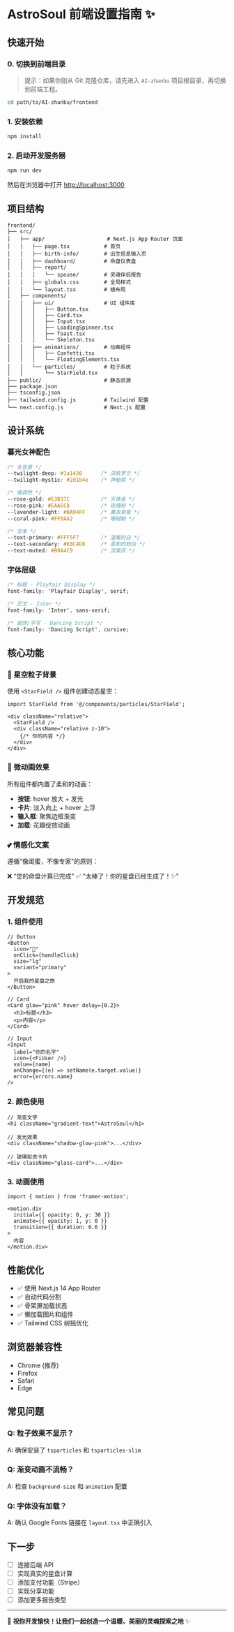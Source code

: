 # AstroSoul 前端设置指南 ✨

## 快速开始

### 0. 切换到前端目录

> 提示：如果你刚从 Git 克隆仓库，请先进入 `AI-zhanbu` 项目根目录，再切换到前端工程。

```bash
cd path/to/AI-zhanbu/frontend
```

### 1. 安装依赖

```bash
npm install
```

### 2. 启动开发服务器

```bash
npm run dev
```

然后在浏览器中打开 [http://localhost:3000](http://localhost:3000)

## 项目结构

```
frontend/
├── src/
│   ├── app/                    # Next.js App Router 页面
│   │   ├── page.tsx           # 首页
│   │   ├── birth-info/        # 出生信息输入页
│   │   ├── dashboard/         # 命盘仪表盘
│   │   ├── report/
│   │   │   └── spouse/        # 灵魂伴侣报告
│   │   ├── globals.css        # 全局样式
│   │   └── layout.tsx         # 根布局
│   ├── components/
│   │   ├── ui/                # UI 组件库
│   │   │   ├── Button.tsx
│   │   │   ├── Card.tsx
│   │   │   ├── Input.tsx
│   │   │   ├── LoadingSpinner.tsx
│   │   │   ├── Toast.tsx
│   │   │   └── Skeleton.tsx
│   │   ├── animations/        # 动画组件
│   │   │   ├── Confetti.tsx
│   │   │   └── FloatingElements.tsx
│   │   └── particles/         # 粒子系统
│   │       └── StarField.tsx
├── public/                    # 静态资源
├── package.json
├── tsconfig.json
├── tailwind.config.js         # Tailwind 配置
└── next.config.js             # Next.js 配置
```

## 设计系统

### 暮光女神配色

```css
/* 主背景 */
--twilight-deep: #1a1430      /* 深紫罗兰 */
--twilight-mystic: #2d1b4e    /* 神秘紫 */

/* 强调色 */
--rose-gold: #E3B37C          /* 天体金 */
--rose-pink: #EAA5C8          /* 玫瑰粉 */
--lavender-light: #BA94FF     /* 薰衣草紫 */
--coral-pink: #FF9AA2         /* 珊瑚粉 */

/* 文本 */
--text-primary: #FFF5F7       /* 温暖的白 */
--text-secondary: #E8C4D8     /* 柔和的粉白 */
--text-muted: #B8A4C9         /* 淡紫灰 */
```

### 字体层级

```css
/* 标题 - Playfair Display */
font-family: 'Playfair Display', serif;

/* 正文 - Inter */
font-family: 'Inter', sans-serif;

/* 装饰/手写 - Dancing Script */
font-family: 'Dancing Script', cursive;
```

## 核心功能

### 🌟 星空粒子背景

使用 `<StarField />` 组件创建动态星空：

```tsx
import StarField from '@/components/particles/StarField';

<div className="relative">
  <StarField />
  <div className="relative z-10">
    {/* 你的内容 */}
  </div>
</div>
```

### 🌸 微动画效果

所有组件都内置了柔和的动画：

- **按钮**: hover 放大 + 发光
- **卡片**: 淡入向上 + hover 上浮
- **输入框**: 聚焦边框渐变
- **加载**: 花瓣绽放动画

### 💕 情感化文案

遵循"像闺蜜，不像专家"的原则：

❌ "您的命盘计算已完成"
✅ "太棒了！你的星盘已经生成了！✨"

## 开发规范

### 1. 组件使用

```tsx
// Button
<Button 
  icon="🌸"
  onClick={handleClick}
  size="lg"
  variant="primary"
>
  开启我的星盘之旅
</Button>

// Card
<Card glow="pink" hover delay={0.2}>
  <h3>标题</h3>
  <p>内容</p>
</Card>

// Input
<Input
  label="你的名字"
  icon={<FiUser />}
  value={name}
  onChange={(e) => setName(e.target.value)}
  error={errors.name}
/>
```

### 2. 颜色使用

```tsx
// 渐变文字
<h1 className="gradient-text">AstroSoul</h1>

// 发光效果
<div className="shadow-glow-pink">...</div>

// 玻璃拟态卡片
<div className="glass-card">...</div>
```

### 3. 动画使用

```tsx
import { motion } from 'framer-motion';

<motion.div
  initial={{ opacity: 0, y: 30 }}
  animate={{ opacity: 1, y: 0 }}
  transition={{ duration: 0.6 }}
>
  内容
</motion.div>
```

## 性能优化

- ✅ 使用 Next.js 14 App Router
- ✅ 自动代码分割
- ✅ 骨架屏加载状态
- ✅ 懒加载图片和组件
- ✅ Tailwind CSS 树摇优化

## 浏览器兼容性

- Chrome (推荐)
- Firefox
- Safari
- Edge

## 常见问题

### Q: 粒子效果不显示？
A: 确保安装了 `tsparticles` 和 `tsparticles-slim`

### Q: 渐变动画不流畅？
A: 检查 `background-size` 和 `animation` 配置

### Q: 字体没有加载？
A: 确认 Google Fonts 链接在 `layout.tsx` 中正确引入

## 下一步

- [ ] 连接后端 API
- [ ] 实现真实的星盘计算
- [ ] 添加支付功能（Stripe）
- [ ] 实现分享功能
- [ ] 添加更多报告类型

---

💫 **祝你开发愉快！让我们一起创造一个温暖、美丽的灵魂探索之地** ✨



